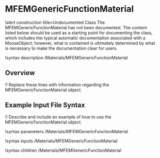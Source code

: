 # MFEMGenericFunctionMaterial

!alert construction title=Undocumented Class
The MFEMGenericFunctionMaterial has not been documented. The content listed below should be used as a starting point for
documenting the class, which includes the typical automatic documentation associated with a
MooseObject; however, what is contained is ultimately determined by what is necessary to make the
documentation clear for users.

!syntax description /Materials/MFEMGenericFunctionMaterial

## Overview

!! Replace these lines with information regarding the MFEMGenericFunctionMaterial object.

## Example Input File Syntax

!! Describe and include an example of how to use the MFEMGenericFunctionMaterial object.

!syntax parameters /Materials/MFEMGenericFunctionMaterial

!syntax inputs /Materials/MFEMGenericFunctionMaterial

!syntax children /Materials/MFEMGenericFunctionMaterial
